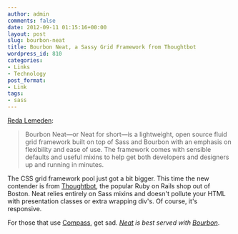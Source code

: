 ```yaml
---
author: admin
comments: false
date: 2012-09-11 01:15:16+00:00
layout: post
slug: bourbon-neat
title: Bourbon Neat, a Sassy Grid Framework from Thoughtbot
wordpress_id: 810
categories:
- Links
- Technology
post_format:
- Link
tags:
- sass
---
```


[Reda Lemeden](http://twitter.com/kaishin):





> 
  
> 
> Bourbon Neat—or Neat for short—is a lightweight, open source fluid grid framework built on top of Sass and Bourbon with an emphasis on flexibility and ease of use. The framework comes with sensible defaults and useful mixins to help get both developers and designers up and running in minutes.
> 
> 






The CSS grid framework pool just got a bit bigger. This time the new contender is from [Thoughtbot](http://thoughtbot.com/), the popular Ruby on Rails shop out of Boston. Neat relies entirely on Sass mixins and doesn't pollute your HTML with presentation classes or extra wrapping div's. Of course, it's responsive.





For those that use [Compass](http://compass-style.org/), get sad. _[Neat](http://thoughtbot.com/neat/) is best served with [Bourbon](http://thoughtbot.com/bourbon/)_.



